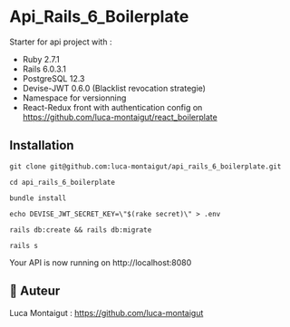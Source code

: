 # Api_Rails_6_Boilerplate

Starter for api project with :
- Ruby 2.7.1
- Rails 6.0.3.1
- PostgreSQL 12.3
- Devise-JWT 0.6.0 (Blacklist revocation strategie)
- Namespace for versionning
- React-Redux front with authentication config on https://github.com/luca-montaigut/react_boilerplate

## Installation

`git clone git@github.com:luca-montaigut/api_rails_6_boilerplate.git`

`cd api_rails_6_boilerplate`

`bundle install`

`echo DEVISE_JWT_SECRET_KEY=\"$(rake secret)\" > .env`

`rails db:create && rails db:migrate`

`rails s`

Your API is now running on http://localhost:8080

## 🐰 Auteur
Luca Montaigut : https://github.com/luca-montaigut
